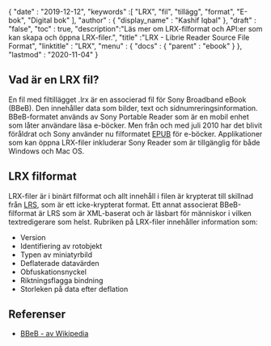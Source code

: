 {
  "date" : "2019-12-12",
  "keywords" :[ "LRX", "fil", "tillägg", "format", "E-bok", "Digital bok" ],
  "author" : {
    "display_name" : "Kashif Iqbal"
},
  "draft" : "false",
  "toc" : true,
  "description":"Läs mer om LRX-filformat och API:er som kan skapa och öppna LRX-filer.",
  "title" :"LRX - Librie Reader Source File Format",
  "linktitle" : "LRX",
  "menu" : {
    "docs" : {
      "parent" : "ebook"
}
},
  "lastmod" : "2020-11-04"
}

## Vad är en LRX fil?

En fil med filtillägget .lrx är en associerad fil för Sony Broadband eBook (BBeB). Den innehåller data som bilder, text och sidnumreringsinformation. BBeB-formatet används av Sony Portable Reader som är en mobil enhet som låter användare läsa e-böcker. Men från och med juli 2010 har det blivit föråldrat och Sony använder nu filformatet [EPUB](/sv/ebook/epub/) för e-böcker. Applikationer som kan öppna LRX-filer inkluderar Sony Reader som är tillgänglig för både Windows och Mac OS.

## LRX filformat

LRX-filer är i binärt filformat och allt innehåll i filen är krypterat till skillnad från [LRS](/sv/ebook/lrs/), som är ett icke-krypterat format. Ett annat associerat BBeB-filformat är LRS som är XML-baserat och är läsbart för människor i vilken textredigerare som helst. Rubriken på LRX-filer innehåller information som:

* Version
* Identifiering av rotobjekt
* Typen av miniatyrbild
* Deflaterade datavärden
* Obfuskationsnyckel
* Riktningsflagga bindning
* Storleken på data efter deflation

## Referenser

* [BBeB - av Wikipedia](https://en.wikipedia.org/wiki/BBeB)

